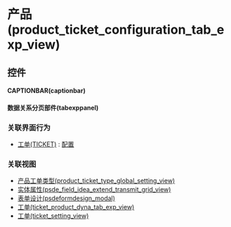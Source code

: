 # 产品(product_ticket_configuration_tab_exp_view)  <!-- {docsify-ignore-all} -->



## 控件
#### CAPTIONBAR(captionbar)
#### 数据关系分页部件(tabexppanel)


### 关联界面行为
  * [工单(TICKET)](module/ProdMgmt/ticket) : [配置](module/ProdMgmt/ticket#界面行为)

### 关联视图
  * [产品工单类型(product_ticket_type_global_setting_view)](app/view/product_ticket_type_global_setting_view)
  * [实体属性(psde_field_idea_extend_transmit_grid_view)](app/view/psde_field_idea_extend_transmit_grid_view)
  * [表单设计(psdeformdesign_modal)](app/view/psdeformdesign_modal)
  * [工单(ticket_product_dyna_tab_exp_view)](app/view/ticket_product_dyna_tab_exp_view)
  * [工单(ticket_setting_view)](app/view/ticket_setting_view)

<script>
 const { createApp } = Vue
  createApp({
    data() {
      return {

      }
    }
  }).use(ElementPlus).mount('#app')
</script>